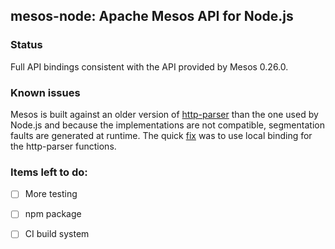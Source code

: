 ## mesos-node: Apache Mesos API for Node.js

### Status

Full API bindings consistent with the API provided by Mesos 0.26.0.

### Known issues

Mesos is built against an older version of [http-parser](https://github.com/nodejs/http-parser) than the one used by Node.js and because the implementations are not compatible, segmentation faults are generated at runtime. The quick [fix](https://github.com/bcrusu/mesos/commit/a63561f82ef1f62fc6f7b13157bf2a219db21864) was to use local binding for the http-parser functions.

### Items left to do:

- [ ] More testing
- [ ] npm package
- [ ] CI build system

